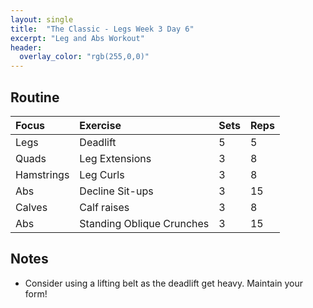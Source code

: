 ```yaml
---
layout: single
title:  "The Classic - Legs Week 3 Day 6"
excerpt: "Leg and Abs Workout"
header:
  overlay_color: "rgb(255,0,0)"
---
```


## Routine

| Focus | Exercise | Sets | Reps |
|:-|:-|:-|:-|
|Legs|Deadlift|5|5|
|Quads|Leg Extensions|3|8|
|Hamstrings|Leg Curls|3|8|
|Abs|Decline Sit-ups|3|15|
|Calves|Calf raises|3|8|
|Abs|Standing Oblique Crunches|3|15|

## Notes

- Consider using a lifting belt as the deadlift get heavy. Maintain your form!
